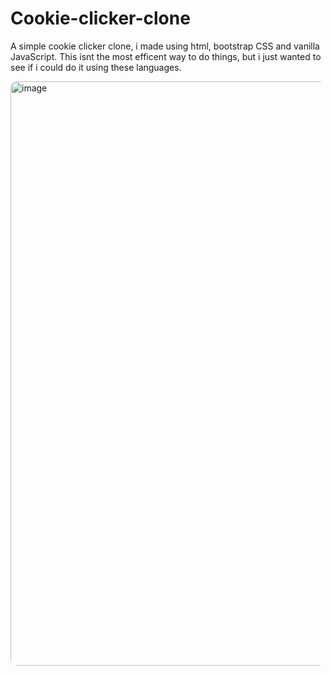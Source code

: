 # Cookie-clicker-clone
A simple cookie clicker clone, i made using html, bootstrap CSS and vanilla JavaScript.
This isnt the most efficent way to do things, but i just wanted to see if i could do it using these languages.

<div class="idk">
<img width="935" alt="image" src="https://github.com/AtomicExpresso/Cookie-clicker-clone/assets/156177896/10c2e866-f5bf-4c0b-bbd3-f0dbbd6e7d2d">
</div>

<style>
.idk img {
border-radius: 10px;
}
</style>
